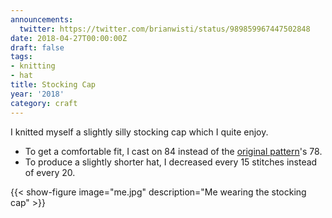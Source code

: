 ```yaml
---
announcements:
  twitter: https://twitter.com/brianwisti/status/989859967447502848
date: 2018-04-27T00:00:00Z
draft: false
tags:
- knitting
- hat
title: Stocking Cap
year: '2018'
category: craft
---
```


I knitted myself a slightly silly stocking cap which I quite enjoy.
<!--more-->

* To get a comfortable fit, I cast on 84 instead of the [original pattern][]'s 78.
* To produce a slightly shorter hat, I decreased every 15 stitches instead of every 20.

[original pattern]: http://www.knittingonthenet.com/patterns/hatlongstockingcap.htm

{{< show-figure image="me.jpg" description="Me wearing the stocking cap" >}}

